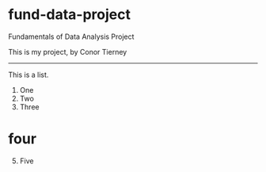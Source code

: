 # fund-data-project
Fundamentals of Data Analysis Project 

This is my project, by Conor Tierney

***

This is a list.
1. One
2. Two
3. Three
# four
5. Five 